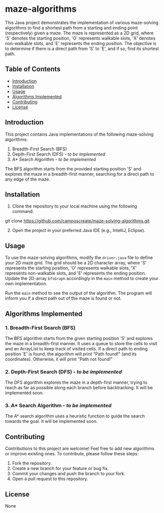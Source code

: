 # maze-algorithms

This Java project demonstrates the implementation of various maze-solving algorithms to find a shortest path from a starting and ending point (respectively) given a maze. The maze is represented as a 2D grid, where 'S' denotes the starting position, 'O' represents walkable slots, 'X' denotes non-walkable slots, and 'E' represents the ending position. The objective is to determine if there is a direct path from 'S' to 'E', and if so, find its shortest path.

## Table of Contents
- [Introduction](#introduction)
- [Installation](#installation)
- [Usage](#usage)
- [Algorithms Implemented](#algorithms-implemented)
- [Contributing](#contributing)
- [License](#license)

## Introduction

This project contains Java implementations of the following maze-solving algorithms:

1. Breadth-First Search (BFS)
2. Depth-First Search (DFS) - *to be implemented*
3. A* Search Algorithm - *to be implemented*

The BFS algorithm starts from the provided starting position 'S' and explores the maze in a breadth-first manner, searching for a direct path to any edge of the maze.

## Installation

1. Clone the repository to your local machine using the following command:

git clone https://github.com/camposcreate/maze-solving-algorithms.git

2. Open the project in your preferred Java IDE (e.g., IntelliJ, Eclipse).

## Usage

To use the maze-solving algorithms, modify the `driver.java` file to define your 2D maze grid. The grid should be a 2D character array, where 'S' represents the starting position, 'O' represents walkable slots, 'X' represents non-walkable slots, and 'E' represents the ending position. Update the 2D-array `bfsGraph` accordingly in the `main` method to create your own implementation.

Run the `main` method to see the output of the algorithm. The program will inform you if a direct path out of the maze is found or not.

## Algorithms Implemented

### 1. Breadth-First Search (BFS)

The BFS algorithm starts from the given starting position 'S' and explores the maze in a breadth-first manner. It uses a queue to store the cells to visit and an ArrayList to keep track of visited cells. If a direct path to ending position 'E' is found, the algorithm will print "Path found!" (and its coordinates). Otherwise, it will print "Path not found!"

### 2. Depth-First Search (DFS) - *to be implemented*

The DFS algorithm explores the maze in a depth-first manner, trying to reach as far as possible along each branch before backtracking. It will be implemented soon.

### 3. A* Search Algorithm - *to be implemented*

The A* search algorithm uses a heuristic function to guide the search towards the goal. It will be implemented soon.

## Contributing

Contributions to this project are welcome! Feel free to add new algorithms or improve existing ones. To contribute, please follow these steps:

1. Fork the repository.
2. Create a new branch for your feature or bug fix.
3. Commit your changes and push the branch to your fork.
4. Open a pull request to this repository.

## License

None

